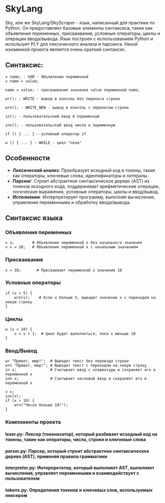 # SkyLang

Sky, или же SkyLang/SkyScraper - язык, написанный для практики по Python. Он предоставляет базовые элементы синтаксиса, такие как объявления переменных, присваивания, условные операторы, циклы и операции ввода/вывода. Язык построен с использованием Python и использует PLY для лексического анализа и парсинга.
Некой изюминкой проекта является очень краткий синтаксис.

## Синтаксис:
```sky
v name; - VAR - Объявление переменной
v name = value; 

name = value; - присваивание значения value переменной name;

wr(); - WRITE - вывод в консоль без переноса строки

wrn(); - WRITE_NEW - вывод в консоль с переносом строки

in(); - пользовательский ввод в переменную

inn(); - пользовательский ввод числа в переменную

if () { ... } - условный оператор if

w () { ... } - WHILE - цикл "пока"
```

## Особенности

- **Лексический анализ**: Преобразует исходный код в токены, такие как операторы, ключевые слова, идентификаторы и литералы.
- **Парсинг**: Строит абстрактное синтаксическое дерево (AST) из токенов исходного кода, поддерживает арифметические операции, логические выражения, условные операторы, циклы и ввод/вывод.
- **Исполнение**: Интерпретирует программу, выполняя вычисления, управление переменными и обработку ввода/вывода.

## Синтаксис языка

### Объявления переменных

```sky
v x;        # Объявление переменной x без начального значения
v x = 10;   # Объявление переменной x с начальным значением
```
### Присваивания
```sky
x = 10;       # Присваивает переменной x значение 10
```
### Условные операторы
```sky
if (x > 5) {
    wrn(x);    # Если x больше 5, выводит значение x с переходом на новую строку
}
```
### Циклы
```sky
w (x < 10) {
    x = x + 1;  # Цикл будет выполняться, пока x меньше 10
}
```
### Ввод/Вывод
```sky
wr "Привет, мир!";  # Выводит текст без перевода строки
wrn "Привет, мир!"; # Выводит текст с переходом на новую строку
in x;               # Считывает ввод с клавиатуры и сохраняет его в переменной x
inn x;              # Считывает числовой ввод и сохраняет его в переменной x
```

```sky
v x;
inn(x);
if (x > 10) {
    wrn("Число больше 10!");
}
```

### Компоненты проекта

#### lexer.py: Лексер (токенизатор), который разбивает исходный код на токены, такие как операторы, числа, строки и ключевые слова

#### parser.py: Парсер, который строит абстрактное синтаксическое дерево (AST), применяя правила грамматики​

#### interpreter.py: Интерпретатор, который выполняет AST, выполняет вычисления, управляет переменными и взаимодействует с пользователем​

#### tokens.py: Определения токенов и ключевых слов, используемых лексером​

